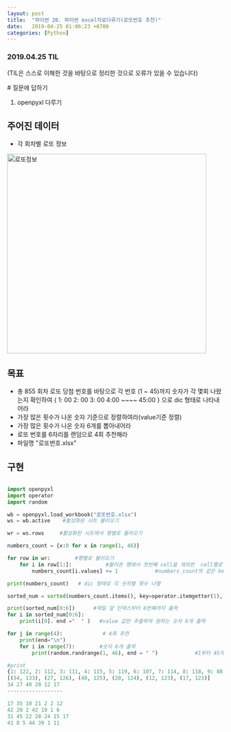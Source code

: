 ```yaml
---
layout: post
title:  "파이썬 20. 파이썬 excel자료다루기(로또번호 추천)"
date:   2019-04-25 01:06:23 +0700
categories: [Python]
---
```


### 2019.04.25 TIL

(TIL은 스스로 이해한 것을 바탕으로 정리한 것으로 오류가 있을 수 있습니다)

\# 질문에 답하기

1. openpyxl 다루기
 
## 주어진 데이터
 
* 각 회차별 로또 정보

<img width="463" alt="로또정보" src="https://user-images.githubusercontent.com/46436843/56659486-3a624a80-66d8-11e9-9189-40fac21e8e85.png">

## 목표 

* 총 855 회차 로또 당첨 번호를 바탕으로 각 번호 (1 ~ 45)까지 숫자가 각 몇회 나왔는지 확인하여 { 1: 00 2: 00 3: 00 4:00 ~~~~ 45:00 } 으로 dic 형태로 나타내어라
* 가장 많은 횟수가 나온 숫자 기준으로 정렬하여라(value기준 정렬)
* 가장 많은 횟수가 나온 숫자 6개를 뽑아내어라
* 로또 번호를 6자리를 랜덤으로 4회 추천해라
* 파일명 "로또번호.xlsx"


## 구현

```python

import openpyxl
import operator
import random

wb = openpyxl.load_workbook("로또번호.xlsx")
ws = wb.active    #활성화된 시트 불러오기

wr = ws.rows     #활성화된 시트에서 행별로 불러오기

numbers_count = {x:0 for x in range(1, 46)}

for row in wr:        #행별로 불러오기
    for i in row[1:]:           #불러온 행에서 첫번째 cell을 제외한  cell별로 추출하기 (단 아직 value값은 아님)
        numbers_count[i.values] += 1            #numbers_count의 같은 key값에 +1

print(numbers_count)   # dic 형태로 각 숫자별 횟수 나열

sorted_num = sorted(numbers_count.items(), key=operator.itemgetter(1), reverse=True)    #가장 많은 횟수가 나온 숫자 기준으로 정렬 (value 기준 정렬)

print(sorted_num[0:6])      #제일 앞 인덱스부터 6번째까지 출력
for i in sorted_num[0:6]:
    print(i[0]. end ="  " )   #value 값만 추출하여 원하는 숫자 6개 출력

for j in range(4):             # 4회 추천
    print(end="\n")
    for i in range(7):        #숫자 6개 출력
        print(random.randrange(1, 46), end = " ")            #1부터 45까지 범위 설정

#print
{1: 122, 2: 112, 3: 111, 4: 115, 5: 119, 6: 107, 7: 114, 8: 118, 9: 88, 10: 120, 11: 120, 12: 123, 13: 121, 14: 122, 15: 116, 16: 109, 17: 123, 18: 121, 19: 118, 20: 124, 21: 112, 22: 91, 23: 99, 24: 114, 25: 111, 26: 116, 27: 126, 28: 104, 29: 106, 30: 105, 31: 118, 32: 96, 33: 121, 34: 133, 35: 105, 36: 115, 37: 117, 38: 110, 39: 116, 40: 125, 41: 103, 42: 108, 43: 123, 44: 112, 45: 121}
[(34, 133), (27, 126), (40, 125), (20, 124), (12, 123), (17, 123)]
34 27 40 20 12 17 
------------------

17 35 10 21 2 2 12 
42 20 2 42 19 1 6 
31 45 22 28 24 15 17 
41 8 5 44 39 1 11

```
    

